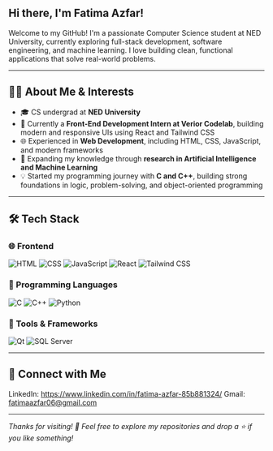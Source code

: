 ## Hi there, I'm Fatima Azfar!

Welcome to my GitHub! I'm a passionate Computer Science student at NED University, currently exploring full-stack development, software engineering, and machine learning. I love building clean, functional applications that solve real-world problems.

---

## 👩‍💻 About Me & Interests

- 🎓 CS undergrad at **NED University**
- 💼 Currently a **Front-End Development Intern at Verior Codelab**, building modern and responsive UIs using React and Tailwind CSS
- 🌐 Experienced in **Web Development**, including HTML, CSS, JavaScript, and modern frameworks
- 🤖 Expanding my knowledge through **research in Artificial Intelligence and Machine Learning**
- 💡 Started my programming journey with **C and C++**, building strong foundations in logic, problem-solving, and object-oriented programming

---

## 🛠️ Tech Stack

### 🌐 Frontend
![HTML](https://img.shields.io/badge/HTML-E34F26?style=flat&logo=html5&logoColor=white)
![CSS](https://img.shields.io/badge/CSS-1572B6?style=flat&logo=css3&logoColor=white)
![JavaScript](https://img.shields.io/badge/JavaScript-F7DF1E?style=flat&logo=javascript&logoColor=black)
![React](https://img.shields.io/badge/React-61DAFB?style=flat&logo=react&logoColor=black)
![Tailwind CSS](https://img.shields.io/badge/TailwindCSS-38B2AC?style=flat&logo=tailwind-css&logoColor=white)

### 🔣 Programming Languages
![C](https://img.shields.io/badge/C-00599C?style=flat&logo=c&logoColor=white)
![C++](https://img.shields.io/badge/C++-00599C?style=flat&logo=c%2B%2B&logoColor=white)
![Python](https://img.shields.io/badge/Python-3776AB?style=flat&logo=python&logoColor=white)

### 🧠 Tools & Frameworks
![Qt](https://img.shields.io/badge/Qt-41CD52?style=flat&logo=qt&logoColor=white)
![SQL Server](https://img.shields.io/badge/SQL-4479A1?style=flat&logo=Microsoft%20SQL%20Server&logoColor=white)


---
## 🔗 Connect with Me

LinkedIn: https://www.linkedin.com/in/fatima-azfar-85b881324/
Gmail: fatimaazfar06@gmail.com

---

_Thanks for visiting! 🚀 Feel free to explore my repositories and drop a ⭐ if you like something!_
